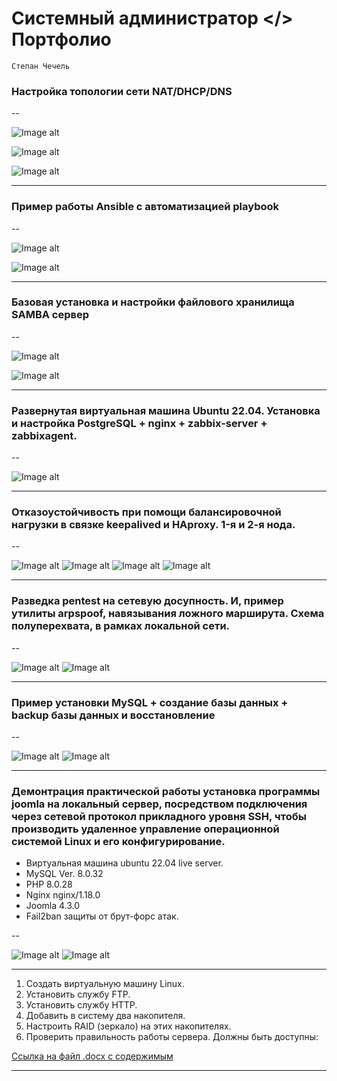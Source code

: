 # Системный администратор </> Портфолио
`Степан Чечель`


### Настройка топологии сети NAT/DHCP/DNS



--

![Image alt](https://github.com/stepan-ch/allwork/blob/main/img/nat_dhcp_dns.jpg)

![Image alt](https://github.com/stepan-ch/allwork/blob/main/img/nat_dhcp_dns2.jpg)

![Image alt](https://github.com/stepan-ch/allwork/blob/main/img/nat_dhcp_dns3.jpg)


---

### Пример работы Ansible c автоматизацией playbook

--

![Image alt](https://github.com/stepan-ch/allwork/blob/main/img/a1.jpg)

![Image alt](https://github.com/stepan-ch/allwork/blob/main/img/a2.jpg)

---

### Базовая установка и настройки файлового хранилища SAMBA сервер


--

![Image alt](https://github.com/stepan-ch/allwork/blob/main/img/s1.jpg)

![Image alt](https://github.com/stepan-ch/allwork/blob/main/img/s2.jpg)

---

### Развернутая виртуальная машина Ubuntu 22.04. Установка и настройка PostgreSQL + nginx + zabbix-server + zabbixagent.

--

![Image alt](https://github.com/stepan-ch/allwork/blob/main/img/z1.jpg)

---


### Отказоустойчивость при помощи балансировочной нагрузки в связке keepalived и HAproxy. 1-я и 2-я нода.

--

![Image alt](https://github.com/stepan-ch/allwork/blob/main/img/k1.jpg)
![Image alt](https://github.com/stepan-ch/allwork/blob/main/img/k2.jpg)
![Image alt](https://github.com/stepan-ch/allwork/blob/main/img/k3.jpg)
![Image alt](https://github.com/stepan-ch/allwork/blob/main/img/k4.jpg)

---


### Разведка pentest на сетевую досупность. И, пример утилиты arpspoof, навязывания ложного марширута. Схема полуперехвата, в рамках локальной сети.

--

![Image alt](https://github.com/stepan-ch/allwork/blob/main/img/nm1.jpg)
![Image alt](https://github.com/stepan-ch/allwork/blob/main/img/nm2.jpg)

---

### Пример установки MySQL + создание базы данных + backup базы данных и восстановление

--

![Image alt](https://github.com/stepan-ch/allwork/blob/main/img/my1.jpg)
![Image alt](https://github.com/stepan-ch/allwork/blob/main/img/my2.jpg)

---


### Демонтрация практической работы установка программы joomla на локальный сервер, посредством подключения через сетевой протокол прикладного уровня SSH, чтобы производить удаленное управление операционной системой Linux и его конфигурирование.
- Виртуальная машина ubuntu 22.04 live server.
- MySQL Ver. 8.0.32
- PHP 8.0.28
- Nginx nginx/1.18.0
- Joomla 4.3.0
- Fail2ban защиты от брут-форс атак.

--

![Image alt](https://github.com/stepan-ch/allwork/blob/main/img/j1.jpg)
![Image alt](https://github.com/stepan-ch/allwork/blob/main/img/j2.jpg)

---

1.	Создать виртуальную машину Linux.
2.	Установить службу FTP.
3.	Установить службу HTTP.
4.	Добавить в систему два накопителя.
5.	Настроить RAID (зеркало) на этих накопителях.
6.	Проверить правильность работы сервера. Должны быть доступны:


[Ссылка на файл .docx с содержимым](https://github.com/stepan-ch/allwork/blob/main/ssh_ft_raid.docx)

---
